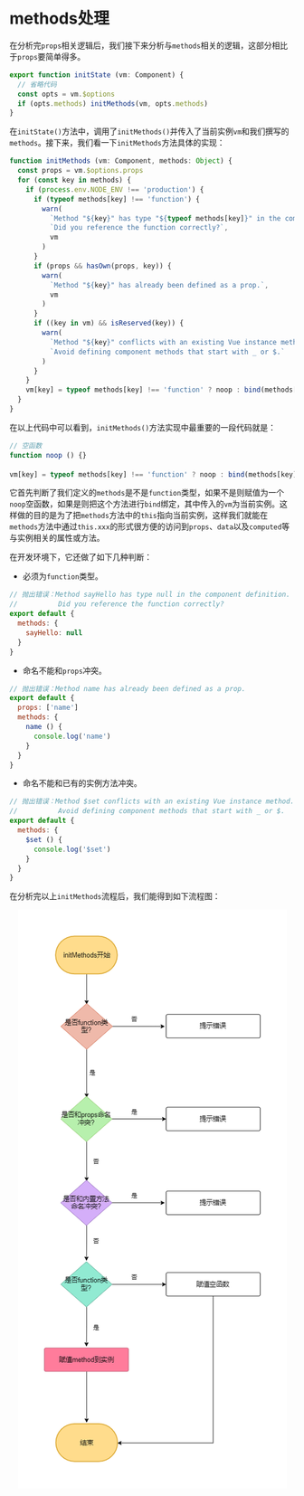 # methods处理
在分析完`props`相关逻辑后，我们接下来分析与`methods`相关的逻辑，这部分相比于`props`要简单得多。
```js
export function initState (vm: Component) {
  // 省略代码
  const opts = vm.$options
  if (opts.methods) initMethods(vm, opts.methods)
}
```
在`initState()`方法中，调用了`initMethods()`并传入了当前实例`vm`和我们撰写的`methods`。接下来，我们看一下`initMethods`方法具体的实现：
```js
function initMethods (vm: Component, methods: Object) {
  const props = vm.$options.props
  for (const key in methods) {
    if (process.env.NODE_ENV !== 'production') {
      if (typeof methods[key] !== 'function') {
        warn(
          `Method "${key}" has type "${typeof methods[key]}" in the component definition. ` +
          `Did you reference the function correctly?`,
          vm
        )
      }
      if (props && hasOwn(props, key)) {
        warn(
          `Method "${key}" has already been defined as a prop.`,
          vm
        )
      }
      if ((key in vm) && isReserved(key)) {
        warn(
          `Method "${key}" conflicts with an existing Vue instance method. ` +
          `Avoid defining component methods that start with _ or $.`
        )
      }
    }
    vm[key] = typeof methods[key] !== 'function' ? noop : bind(methods[key], vm)
  }
}
```
在以上代码中可以看到，`initMethods()`方法实现中最重要的一段代码就是：
```js
// 空函数
function noop () {}

vm[key] = typeof methods[key] !== 'function' ? noop : bind(methods[key], vm)
```
它首先判断了我们定义的`methods`是不是`function`类型，如果不是则赋值为一个`noop`空函数，如果是则把这个方法进行`bind`绑定，其中传入的`vm`为当前实例。这样做的目的是为了把`methods`方法中的`this`指向当前实例，这样我们就能在`methods`方法中通过`this.xxx`的形式很方便的访问到`props`、`data`以及`computed`等与实例相关的属性或方法。

在开发环境下，它还做了如下几种判断：
* 必须为`function`类型。
```js
// 抛出错误：Method sayHello has type null in the component definition. 
//          Did you reference the function correctly?
export default {
  methods: {
    sayHello: null
  }
}
```
* 命名不能和`props`冲突。
```js
// 抛出错误：Method name has already been defined as a prop.
export default {
  props: ['name']
  methods: {
    name () {
      console.log('name')
    }
  }
}
```
* 命名不能和已有的实例方法冲突。
```js
// 抛出错误：Method $set conflicts with an existing Vue instance method. 
//          Avoid defining component methods that start with _ or $.
export default {
  methods: {
    $set () {
      console.log('$set')
    }
  }
}
```

在分析完以上`initMethods`流程后，我们能得到如下流程图：
<div style="text-align:center">
  <img src="../../images/vueAnalysis/methods.png">
</div>